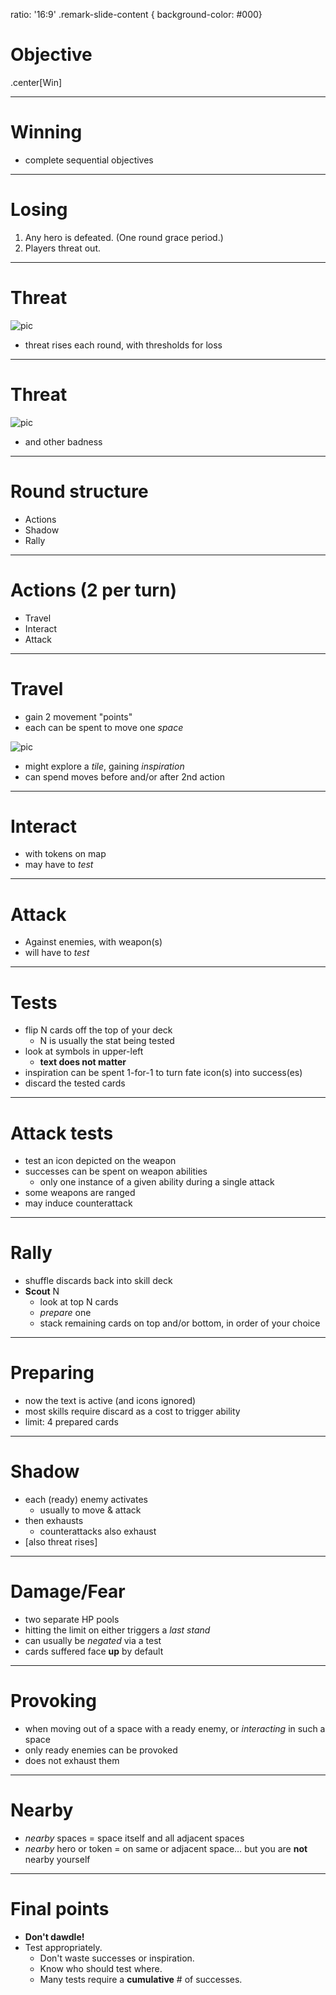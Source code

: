 ratio: '16:9'
.remark-slide-content { background-color: #000}

# Objective

.center[Win]

---

# Winning

- complete sequential objectives

---

# Losing

1. Any hero is defeated. (One round grace period.)
2. Players threat out.

---

# Threat

![pic](XXX)

- threat rises each round, with thresholds for loss

---

# Threat

![pic](XXX)

- and other badness

---

# Round structure

- Actions
- Shadow
- Rally

---

# Actions (2 per turn)

- Travel
- Interact
- Attack

---

# Travel

- gain 2 movement "points"
- each can be spent to move one *space*

![pic](XXX)

- might explore a *tile*, gaining *inspiration*
- can spend moves before and/or after 2nd action

---

# Interact

- with tokens on map
- may have to *test*

---

# Attack

- Against enemies, with weapon(s)
- will have to *test*

---

# Tests

- flip N cards off the top of your deck
	- N is usually the stat being tested
- look at symbols in upper-left
	- **text does not matter**
- inspiration can be spent 1-for-1 to turn fate icon(s) into success(es)
- discard the tested cards

---

# Attack tests

- test an icon depicted on the weapon
- successes can be spent on weapon abilities
	- only one instance of a given ability during a single attack
- some weapons are ranged
- may induce counterattack

---

# Rally

- shuffle discards back into skill deck
- **Scout** N
	- look at top N cards
	- *prepare* one
	- stack remaining cards on top and/or bottom, in order of your choice

---

# Preparing

- now the text is active (and icons ignored)
- most skills require discard as a cost to trigger ability
- limit: 4 prepared cards

---

# Shadow

- each (ready) enemy activates
	- usually to move & attack
- then exhausts
	- counterattacks also exhaust
- [also threat rises]

---

# Damage/Fear

- two separate HP pools
- hitting the limit on either triggers a *last stand*
- can usually be *negated* via a test
- cards suffered face **up** by default

---

# Provoking

- when moving out of a space with a ready enemy, or *interacting* in such a space
- only ready enemies can be provoked
- does not exhaust them

---

# Nearby

- *nearby* spaces = space itself and all adjacent spaces
- *nearby* hero or token = on same or adjacent space… but you are **not** nearby yourself

---

# Final points

- **Don't dawdle!**
- Test appropriately.
	- Don't waste successes or inspiration.
	- Know who should test where.
	- Many tests require a **cumulative** # of successes.
